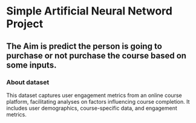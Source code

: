 # Simple Artificial Neural Netword Project 

## The Aim is predict the person is going to purchase or not purchase the course based on some inputs. 

### About dataset
This dataset captures user engagement metrics from an online course platform, facilitating analyses on factors influencing course completion. It includes user demographics, course-specific data, and engagement metrics.